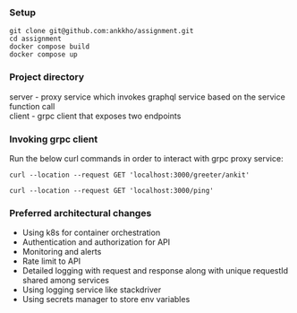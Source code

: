 

### Setup
```
git clone git@github.com:ankkho/assignment.git
cd assignment
docker compose build
docker compose up
```

### Project directory
server - proxy service which invokes graphql service based on the service function call  
client - grpc client that exposes two endpoints  


### Invoking grpc client

Run the below curl commands in order to interact with grpc proxy service:

```
curl --location --request GET 'localhost:3000/greeter/ankit'

curl --location --request GET 'localhost:3000/ping'

```

### Preferred architectural changes

- Using k8s for container orchestration
- Authentication and authorization for API
- Monitoring and alerts
- Rate limit to API
- Detailed logging with request and response along with unique requestId shared among services
- Using logging service like stackdriver
- Using secrets manager to store env variables